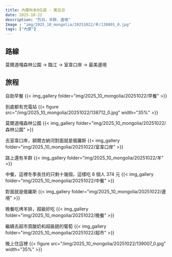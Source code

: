 ```yaml
---
title: 內蒙秋末9日遊 - 第五日
date: 2025-10-22
description: "烈日，羊群，邊境"
Image : "img/2025_10_mongolia/20251022/羊/138801_0.jpg"
tags: ["內蒙"]
---
```


## 路線
莫爾道嘎森林公園 → 臨江 → 室韋口岸 → 最美邊境

## 旅程
自助早餐
{{< img_gallery  folder="img/2025_10_mongolia/20251022/早餐" >}}

到處都有充電站
{{< figure  src="/img/2025_10_mongolia/20251022/138712_0.jpg" width="35%" >}}


莫爾道嘎森林公園
{{< img_gallery  folder="img/2025_10_mongolia/20251022/森林公園" >}}


去室韋口岸，額爾古納河對面就是俄羅斯
{{< img_gallery  folder="img/2025_10_mongolia/20251022/室韋口岸" >}}

路上還有羊群
{{< img_gallery  folder="img/2025_10_mongolia/20251022/羊" >}}


中餐，這裡冬季長住的只剩十幾個，這樣吃 8 個人 374 元
{{< img_gallery  folder="img/2025_10_mongolia/20251022/中餐" >}}

對面就是俄羅斯
{{< img_gallery  folder="img/2025_10_mongolia/20251022/邊境" >}}


晚餐吃烤羊排，超級好吃
{{< img_gallery  folder="img/2025_10_mongolia/20251022/晚餐" >}}

繼續去超市買酸奶和超級甜的葡萄
{{< img_gallery  folder="img/2025_10_mongolia/20251022/超市" >}}


晚上住這裡
{{< figure src="/img/2025_10_mongolia/20251022/139007_0.jpg" width="35%" >}}